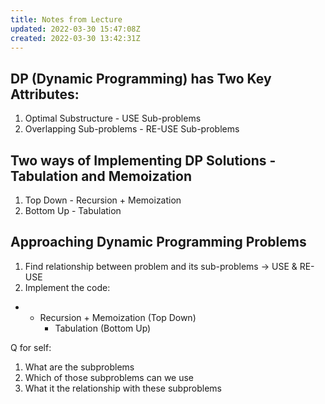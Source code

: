 ```yaml
---
title: Notes from Lecture
updated: 2022-03-30 15:47:08Z
created: 2022-03-30 13:42:31Z
---
```


## DP (Dynamic Programming) has Two Key Attributes:

1.  Optimal Substructure - USE Sub-problems
2.  Overlapping Sub-problems - RE-USE Sub-problems

## Two ways of Implementing DP Solutions - Tabulation and Memoization

1.  Top Down - Recursion + Memoization
2.  Bottom Up - Tabulation

## Approaching Dynamic Programming Problems

1.  Find relationship between problem and its sub-problems -> USE & RE-USE
2.  Implement the code:

- - Recursion + Memoization (Top Down)
    - Tabulation (Bottom Up)

Q for self:

1.  What are the subproblems
2.  Which of those subproblems can we use
3.  What it the relationship with these subproblems